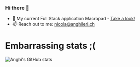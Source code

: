 ### Hi there 👋

- 🔭 My current Full Stack application Macropad - [Take a look!](https://github.com/nicolaanghileri/macropad)
- 📫 Reach out to me: nicola@anghileri.ch


# Embarrassing stats ;(
![Anghi's GitHub stats](https://github-readme-stats.vercel.app/api?username=nicolaanghileri&theme=material-palenight&show_icons=true)
